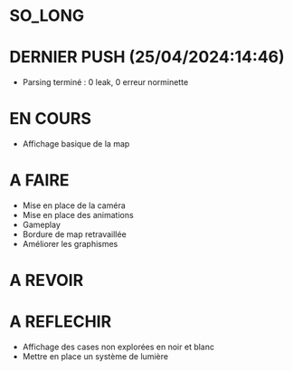 # SO_LONG

# DERNIER PUSH (25/04/2024:14:46)
- Parsing terminé : 0 leak, 0 erreur norminette 

# EN COURS
- Affichage basique de la map

# A FAIRE
- Mise en place de la caméra
- Mise en place des animations
- Gameplay
- Bordure de map retravaillée
- Améliorer les graphismes

# A REVOIR

# A REFLECHIR
- Affichage des cases non explorées en noir et blanc
- Mettre en place un système de lumière